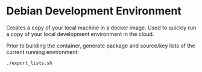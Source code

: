 # Debian Development Environment

Creates a copy of your local machine in a docker image. Used to quickly run a copy of your local development environment in the cloud.

Prior to building the container, generate package and source/key lists of the current running environment:
```bash
./export_lists.sh
```
